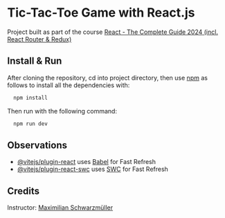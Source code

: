 # Tic-Tac-Toe Game with React.js

Project built as part of the course [React - The Complete Guide 2024 (incl. React Router & Redux)](https://www.udemy.com/course/react-the-complete-guide-incl-redux/learn/lecture/39648990?start=150#overview)

## Install & Run

After cloning the repository, cd into project directory, then use [npm](https://docs.npmjs.com/cli/v6/commands/npm-install) as follows to install all the dependencies with:

```bash
  npm install
```

Then run with the following command:

```bash
  npm run dev
```

## Observations

- [@vitejs/plugin-react](https://github.com/vitejs/vite-plugin-react/blob/main/packages/plugin-react/README.md) uses [Babel](https://babeljs.io/) for Fast Refresh
- [@vitejs/plugin-react-swc](https://github.com/vitejs/vite-plugin-react-swc) uses [SWC](https://swc.rs/) for Fast Refresh

## Credits

Instructor: [Maximilian Schwarzmüller](https://www.udemy.com/user/maximilian-schwarzmuller/)
